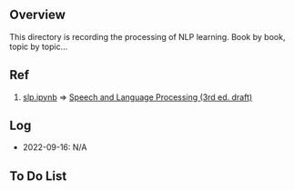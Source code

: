 ## Overview

This directory is recording the processing of NLP learning. Book by book, topic by topic...

## Ref

1. [slp.ipynb](https://github.com/Mini-Pingu/_postgraduate/blob/master/nlp_notes/slp.ipynb) => [Speech and Language Processing (3rd ed. draft)](https://web.stanford.edu/~jurafsky/slp3/) 

## Log

- 2022-09-16: N/A

## To Do List